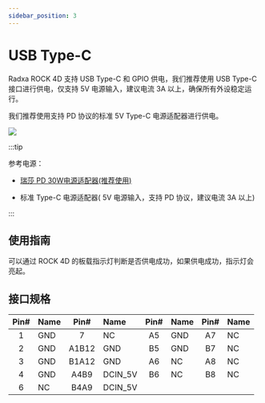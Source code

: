 ```yaml
---
sidebar_position: 3
---
```


# USB Type-C

Radxa ROCK 4D 支持 USB Type-C 和 GPIO 供电，我们推荐使用 USB Type-C 接口进行供电，仅支持 5V 电源输入，建议电流 3A 以上，确保所有外设稳定运行。

我们推荐使用支持 PD 协议的标准 5V Type-C 电源适配器进行供电。

<div style={{textAlign: 'center'}}>
  <img src="/img/rock4/4d/rock4d-typec.webp" style={{width: '100%', maxWidth: '1200px'}} />
</div>

:::tip

参考电源：

- [瑞莎 PD 30W电源适配器(推荐使用)](https://radxa.com/products/accessories/power-pd-30w)

- 标准 Type-C 电源适配器( 5V 电源输入，支持 PD 协议，建议电流 3A 以上)

:::

## 使用指南

可以通过 ROCK 4D 的板载指示灯判断是否供电成功，如果供电成功，指示灯会亮起。

## 接口规格

| Pin# | Name | Pin#  | Name    | Pin# | Name | Pin# | Name |
| :--: | :--- | :---: | :------ | :--: | :--- | :--: | :--- |
|  1   | GND  |   7   | NC      |  A5  | GND  |  A7  | NC   |
|  2   | GND  | A1B12 | GND     |  B5  | GND  |  B7  | NC   |
|  3   | GND  | B1A12 | GND     |  A6  | NC   |  A8  | NC   |
|  4   | GND  | A4B9  | DCIN_5V |  B6  | NC   |  B8  | NC   |
|  6   | NC   | B4A9  | DCIN_5V |      |      |      |      |
